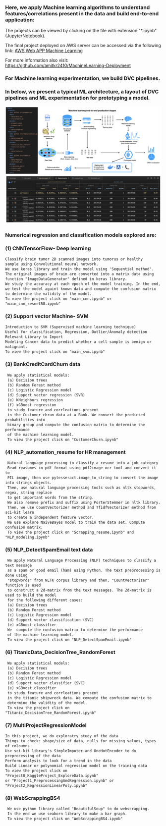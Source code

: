### Here, we apply Machine learning algorithms to understand features/correlations present in the data and build end-to-end application:

The projects can be viewed by clicking on the file with extension "*.ipynb" (JupyterNotebook). 

The final project deployed on AWS server can be accessed via the following link:
[AWS Web APP Machine Learning](https://uw44cshh4a23jlvucfhjbyllye0lvsfb.lambda-url.us-east-1.on.aws)

For more information also visit: 
https://github.com/amitkr2410/MachineLearning-Deployment

### For Machine learning experimentation, we build DVC pipelines. 
### In below, we present a typical ML architecture, a layout of DVC pipelines and ML experimentation for prototyping a model.
![alt text](Diagrams-ML-Stages_Merged.png)

### Numerical regression and classification models explored are: 
### (1) CNNTensorFlow- Deep learning 
    Classify brain tumor 2D scanned images into tumorus or healthy 
    sample using Convolutional neural network.
    We use keras library and train the model using 'Sequential method'. 
    The original images of brain are converted into a matrix data using
    function "ImageDataGenerator" defined in keras library. 
    We study the accuracy at each epoch of the model training. In the end, 
    we test the model againt known data and compute the confusion matrix 
    to determine the validity of the model.
    To view the project click on "main_cnn.ipynb" or "main_cnn_resnet50.ipynb" 
    
### (2) Support vector Machine- SVM 
    Introduction to SVM (Supervised machine learning technique) 
    Useful for classification, Regression, Outlier/Anomaly detection 
    Relevant Library to Import 
    Modeling Cancer data to predict whether a cell sample is benign or malignant.
    To view the project click on "main_svm.ipynb"
    
### (3) BankCreditCardChurn data
     We apply statistical models: 
     (a) Decision trees
     (b) Random Forest method
     (c) Logistic Regression model
     (d) Support vector regression (SVR)
     (e) KNeighbors regression
     (f) xGBoost regression
     to study feature and corrleations present 
     in the Customer chrun data at a Bank. We convert the predicted probabilities into
     binary group and compute the confusion matrix to determine the performance
     of the machine learning model.
     To view the project click on "CustomerChurn.ipynb"

### (4) NLP_automation_resume for HR management
     Natural language processing to classify a resume into a job category
     Read reasumes in pdf format using pdf2image ocr tool and convert it to
     PIL image, then use pytesseract.image_to_string to convert the image into strings objects.
     Then, use natural language processing tools such as nltk stopwords, regex, string replace
     to get important words from the string.
     We also remove prefix and suffix using PorterStemmer in nltk library.
     Then, we use CountVectorizer method and TfidfVectorizer method from sci-kit learn
     to create a independent feature vector.
     We use explore NaiveBayes model to train the data set. Compute confusion matrix.
     To view the project click on "Scrapping_resume.ipynb" and "NLP_modeling.ipynb"
     
### (5) NLP_DetectSpamEmail text data
     We apply Natural Language Processing (NLP) techniques to classify a text message 
     as a spam or good email (ham) using Python. The text preprocessing is done using 
     "stopwords" from NLTK corpus library and then, "CountVectorizer" function is used 
     to construct a 2d-matrix from the text messages. The 2d-matrix is used to build the model
     for the following different cases: 
     (a) Decision trees
     (b) Random Forest method
     (c) Logistic Regression model
     (d) Support vector classification (SVC)
     (e) xGBoost classifier
     We  compute the confusion matrix to determine the performance
     of the machine learning model.
     To view the project click on "NLP_DetectSpamEmail.ipynb"
     
### (6) TitanicData_DecisionTree_RandomForest 
     We apply statistical models: 
     (a) Decision trees
     (b) Random Forest method
     (c) Logistic Regression model
     (d) Support vector classifier (SVC)
     (e) xGBoost classifier 
     to study feature and corrleations present 
     in the titanic shipwreck data. We compute the confusion matrix to 
     determine the validity of the model.
     To view the project click on "Titanic_DecisionTree_RandomForest.ipynb"
     
### (7) MultiProjectRegressionModel 
    In this project, we do exploratry study of the data 
    Things to check: shape/size of data, nulls for missing values, types of coloumns 
    Use sci-kit library's SimpleImputer and OneHotEncoder to do preprocessing of the data 
    Perform analysis to look for a trend in the data 
    Build Linear or polynomial regression model on the training data
    To view the project click on "Project0_KaggleProject_ExploreData.ipynb"
    or "Project1_PreprocessingAndRegression.ipynb" or "Project2_RegressionLinearPoly.ipynb"
    
### (8) WebScrappingBS4  
     We use python library called "BeautifulSoup" to do webscrapping. 
     In the end we use seaborn library to make a bar graph.
     To view the project click on "WebScrappingBS4.ipynb"
